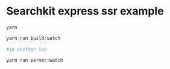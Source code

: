 # Searchkit express ssr example

```bash
yarn

yarn run build:watch

#in another tab

yarn run server:watch
```